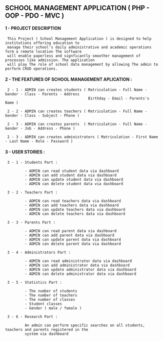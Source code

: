## SCHOOL MANAGEMENT APPLICATION ( PHP - OOP - PDO - MVC )

#### 1 - PROJECT DESCRIPTION

     This Project ( School Management Application ) is designed to help institutions offering education to
     manage their school's daily administrative and academic operations form a remote location The software
     will enable paperless and signficantly smoother management of processes like admission. The application
     will play The role of school data management by allowing The admin to perform CRUD operations.

#### 2 - THE FEATURES OF SCHOOL MANAGEMENT APLICATION :

     2 - 1 - ADMIN can creates students ( Matriculation - Full Name - Gender - Class - Parents - Address
                                          Birthday - Email - Parents's Name )

     2 - 2 - ADMIN can creates teachers ( Matriculation - Full Name - Gender - Class - Subject - Phone )

     2 - 3 - ADMIN can creates parents  ( Matriculation - Full Name - Gender - Job - Address - Phone )

     2 - 3 - ADMIN can creates administrators ( Matriculation - First Name - Last Name - Role - Password )

#### 3 - USER STORIES :

     3 - 1 - Students Part :

             - ADMIN can read student data via dashboard
             - ADMIN can add student data via dashboard
             - ADMIN can update student data via dashboard
             - ADMIN can delete student data via dashboard

     3 - 2 - Teachers Part :

             - ADMIN can read teachers data via dashboard
             - ADMIN can add teachers data via dashboard
             - ADMIN can update teachers data via dashboard
             - ADMIN can delete teachers data via dashboard

     3 - 3 - Parents Part :

             - ADMIN can read parent data via dashboard
             - ADMIN can add parent data via dashboard
             - ADMIN can update parent data via dashboard
             - ADMIN can delete parent data via dashboard

     3 - 4 - Administrators Part :

             - ADMIN can read administrator data via dashboard
             - ADMIN can add administrator data via dashboard
             - ADMIN can update administrator data via dashboard
             - ADMIN can delete administrator data via dashboard

     3 - 5 - Statistics Part :

             - The number of students
             - The number of teachers
             - The number of classes
             - Student classes
             - Gender ( male / female )

     3 - 6 - Research Part :

             An admin can perform specific searches on all students, teachers and parents registered in the
             system via dashboard
